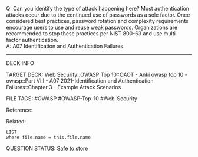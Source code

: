 Q: Can you identify the type of attack happening here?
Most authentication attacks occur due to the continued use of passwords as a sole factor. Once considered best practices, password rotation and complexity requirements encourage users to use and reuse weak passwords. Organizations are recommended to stop these practices per NIST 800-63 and use multi-factor authentication.  
A: A07 Identification and Authentication Failures
<!--ID: 1697070649567-->

---

DECK INFO

TARGET DECK: Web Security::OWASP Top 10::OAOT - Anki owasp top 10 - owasp::Part VIII - A07 2021-Identification and Authentication Failures::Chapter 3 - Example Attack Scenarios

FILE TAGS: #OWASP #OWASP-Top-10 #Web-Security

Reference:

Related:

```dataview
LIST
where file.name = this.file.name
```

QUESTION STATUS: Safe to store